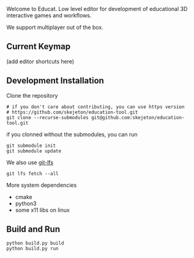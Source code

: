 
Welcome to Educat. Low level editor for development of educational 3D interactive games and workflows.  

We support multiplayer out of the box. 

## Current Keymap
(add editor shortcuts here)

## Development Installation

Clone the repository
```
# if you don't care about contributing, you can use https version
# https://github.com/skejeton/education-tool.git
git clone --recurse-submodules git@github.com:skejeton/education-tool.git
```

if you clonned without the submodules, you can run
```
git submodule init
git submodule update
```

We also use [git-lfs](https://git-lfs.com/)
```
git lfs fetch --all
```

More system dependencies
- cmake
- python3
- some x11 libs on linux

## Build and Run
```
python build.py build
python build.py run
```
